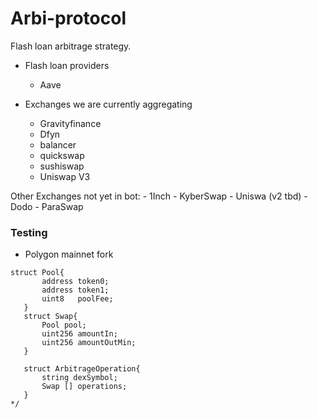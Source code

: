 # Arbi-protocol

Flash loan arbitrage strategy.

- Flash loan providers
    - Aave
- Exchanges we are currently aggregating

    - Gravityfinance
    - Dfyn
    - balancer
    - quickswap
    - sushiswap
    - Uniswap V3

Other Exchanges not yet in bot:
    - 1Inch
    - KyberSwap
    - Uniswa (v2 tbd)
    - Dodo
    - ParaSwap

### Testing
 - Polygon mainnet fork
 ````
 struct Pool{
        address token0;
        address token1;
        uint8   poolFee;
    }
    struct Swap{
        Pool pool;
        uint256 amountIn;
        uint256 amountOutMin;
    }

    struct ArbitrageOperation{
        string dexSymbol;
        Swap [] operations;
    }
 */
````
